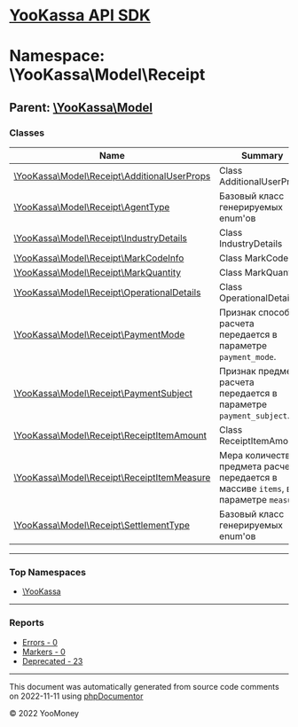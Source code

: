 # [YooKassa API SDK](../home.md)

# Namespace: \YooKassa\Model\Receipt

## Parent: [\YooKassa\Model](../namespaces/yookassa-model.md)

### Classes

| Name | Summary |
| ---- | ------- |
| [\YooKassa\Model\Receipt\AdditionalUserProps](../classes/YooKassa-Model-Receipt-AdditionalUserProps.md) | Class AdditionalUserProps |
| [\YooKassa\Model\Receipt\AgentType](../classes/YooKassa-Model-Receipt-AgentType.md) | Базовый класс генерируемых enum&#039;ов |
| [\YooKassa\Model\Receipt\IndustryDetails](../classes/YooKassa-Model-Receipt-IndustryDetails.md) | Class IndustryDetails |
| [\YooKassa\Model\Receipt\MarkCodeInfo](../classes/YooKassa-Model-Receipt-MarkCodeInfo.md) | Class MarkCodeInfo |
| [\YooKassa\Model\Receipt\MarkQuantity](../classes/YooKassa-Model-Receipt-MarkQuantity.md) | Class MarkQuantity |
| [\YooKassa\Model\Receipt\OperationalDetails](../classes/YooKassa-Model-Receipt-OperationalDetails.md) | Class OperationalDetails |
| [\YooKassa\Model\Receipt\PaymentMode](../classes/YooKassa-Model-Receipt-PaymentMode.md) | Признак способа расчета передается в параметре `payment_mode`. |
| [\YooKassa\Model\Receipt\PaymentSubject](../classes/YooKassa-Model-Receipt-PaymentSubject.md) | Признак предмета расчета передается в параметре `payment_subject`. |
| [\YooKassa\Model\Receipt\ReceiptItemAmount](../classes/YooKassa-Model-Receipt-ReceiptItemAmount.md) | Class ReceiptItemAmount |
| [\YooKassa\Model\Receipt\ReceiptItemMeasure](../classes/YooKassa-Model-Receipt-ReceiptItemMeasure.md) | Мера количества предмета расчета передается в массиве `items`, в параметре `measure`. |
| [\YooKassa\Model\Receipt\SettlementType](../classes/YooKassa-Model-Receipt-SettlementType.md) | Базовый класс генерируемых enum&#039;ов |

---

### Top Namespaces

* [\YooKassa](../namespaces/yookassa.md)

---

### Reports
* [Errors - 0](../reports/errors.md)
* [Markers - 0](../reports/markers.md)
* [Deprecated - 23](../reports/deprecated.md)

---

This document was automatically generated from source code comments on 2022-11-11 using [phpDocumentor](http://www.phpdoc.org/)

&copy; 2022 YooMoney